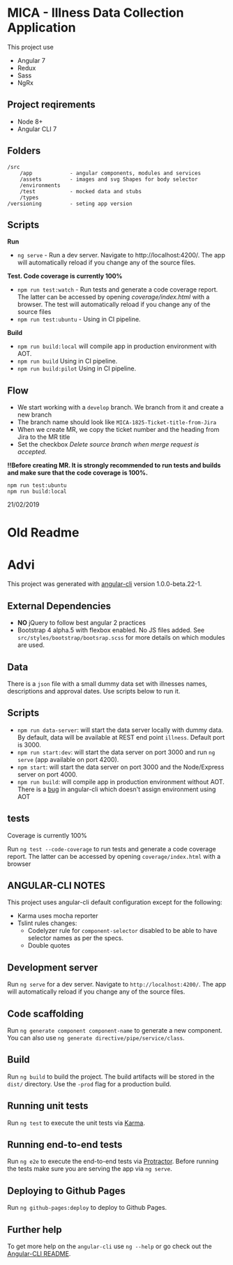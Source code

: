 # MICA - Illness Data Collection Application

This project use
- Angular 7
- Redux
- Sass
- NgRx

## Project reqirements

- Node 8+
- Angular CLI 7

## Folders

```
/src
    /app            - angular components, modules and services
    /assets         - images and svg Shapes for body selector
    /environments
    /test           - mocked data and stubs
    /types
/versioning         - seting app version
```

## Scripts 

**Run**
- `ng serve` - Run a dev server. Navigate to http://localhost:4200/. The app will automatically reload if you change any of the source files.

**Test. Code coverage is currently 100%**
- `npm run test:watch` - Run tests and generate a code coverage report. The latter can be accessed by opening *coverage/index.html* with a browser. The test will automatically reload if you change any of the source files
- `npm run test:ubuntu` - Using in CI pipeline.

**Build**
- `npm run build:local` will compile app in production environment with AOT.
- `npm run build` Using in CI pipeline.
- `npm run build:pilot` Using in CI pipeline.

## Flow
- We start working with a `develop` branch. We branch from it and create a new branch 
- The branch name should look like `MICA-1825-Ticket-title-from-Jira`
- When we create MR, we copy the ticket number and the heading from Jira to the MR title
- Set the checkbox *Delete source branch when merge request is accepted.*

**!!Before creating MR. It is strongly recommended to run tests and builds and make sure that the code coverage is 100%.**
```
npm run test:ubuntu
npm run build:local
```
21/02/2019



# Old Readme

# Advi

This project was generated with [angular-cli](https://github.com/angular/angular-cli) version 1.0.0-beta.22-1.

## External Dependencies

- **NO** jQuery to follow best angular 2 practices
- Bootstrap 4 alpha.5 with flexbox enabled. No JS files added. See `src/styles/bootstrap/bootsrap.scss` for more details on which modules are used.

## Data

There is a `json` file with a small dummy data set with illnesses names, descriptions and approval dates. Use scripts below to run it.

## Scripts

- `npm run data-server`: will start the data server locally with dummy data. By default, data will be available at REST end point `illness`. Default port is 3000.
- `npm run start:dev`: will start the data server on port 3000 and run `ng serve` (app available on port 4200).
- `npm start`: will start the data server on port 3000 and the Node/Express server on port 4000.
- `npm run build`: will compile app in production environment without AOT. There is a [bug](https://github.com/angular/angular-cli/issues/2673) in angular-cli which doesn't assign environment using AOT 

## tests

Coverage is currently 100%

Run `ng test --code-coverage` to run tests and generate a code coverage report. The latter can be accessed by opening `coverage/index.html` with a browser 

## ANGULAR-CLI NOTES

This project uses angular-cli default configuration except for the following:

- Karma uses mocha reporter
- Tslint rules changes:
  - Codelyzer rule for `component-selector` disabled to be able to have selector names as per the specs.
  - Double quotes

## Development server
Run `ng serve` for a dev server. Navigate to `http://localhost:4200/`. The app will automatically reload if you change any of the source files.

## Code scaffolding

Run `ng generate component component-name` to generate a new component. You can also use `ng generate directive/pipe/service/class`.

## Build

Run `ng build` to build the project. The build artifacts will be stored in the `dist/` directory. Use the `-prod` flag for a production build.

## Running unit tests

Run `ng test` to execute the unit tests via [Karma](https://karma-runner.github.io).

## Running end-to-end tests

Run `ng e2e` to execute the end-to-end tests via [Protractor](http://www.protractortest.org/).
Before running the tests make sure you are serving the app via `ng serve`.

## Deploying to Github Pages

Run `ng github-pages:deploy` to deploy to Github Pages.

## Further help

To get more help on the `angular-cli` use `ng --help` or go check out the [Angular-CLI README](https://github.com/angular/angular-cli/blob/master/README.md).
